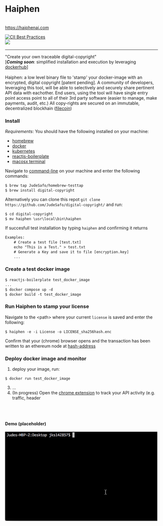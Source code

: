 # Haiphen 
<br>https://haiphenai.com<br> 

[![CII Best Practices](https://bestpractices.coreinfrastructure.org/projects/569/badge)](https://bestpractices.coreinfrastructure.org/projects/569)<br>
<img src="https://github.com/JudeSafo/digital-copyright/blob/master/logo/Snip20210901_8.png" width="400">

----
"Create your own traceable digital-copyright"<br>
\[**_Coming soon_**: simplified installation and execution by leveraging [dockerhub](https://hub.docker.com/r/jks142857/digital-copyright)\]<br><br>
Haiphen: a low level binary file to 'stamp' your docker-image with an encrypted, digital copyright \[patent pending\]. A community of developers, leveraging this tool, will be able to selectively and securely share pertinent API data with eachother. End users, using the tool will have single entry point access point to all of their 3rd party software (easier to manage, make payments, audit, etc.) All copy-rights are secured on an immutable, decentralized blockhain ([filecoin](https://filecoin.io/))   
   

### Install <a name="install"></a>
*_Requirements_*: You should have the following installed on your machine:
- [homebrew](https://brew.sh/) 
- [docker](https://www.docker.com/get-started)
- [kubernetes](https://minikube.sigs.k8s.io/docs/start/)
- [reactjs-boilerplate](https://www.npmjs.com/package/reactjs-boilerplate)
- [macosx terminal](https://github.com/sickcodes/Docker-OSX) <br>

Navigate to [command-line](https://support.apple.com/guide/terminal/open-or-quit-terminal-apd5265185d-f365-44cb-8b09-71a064a42125/mac) on your machine and enter the following commands:<br>
```
$ brew tap JudeSafo/homebrew-testtap
$ brew install digital-copyright
```
Alternatively you can clone this repot `git clone https://github.com/JudeSafo/digital-copyright/` and run: 
```
$ cd digital-copyright
$ mv haiphen \usr\local\bin\haiphen
```
If succesfull test installation by typing `haiphen` and confirming it returns

```
Examples:
    # Create a test file [test.txt]
    echo "This is a Test." > test.txt
    # Generate a Key and save it to file [encryption.key]
    ...
```
### Create a test docker image <a name="create_docker_image"></a>
```
$ reactjs-boilerplate test_docker_image
...
$ docker compose up -d
$ docker build -t test_docker_image

```
### Run Haiphen to stamp your license <a name="stamp_haiphen_license"></a>

Navigate to the \<path\> where your current `license` is saved and enter the following:
```
$ haiphen -e -i License -o LICENSE_sha256hash.enc
```
Confirm that your (chrome) browser opens and the transaction has been written to an ethereum node at [hash-address](/https://ipfs.infura.io/ipfs/) 

### Deploy docker image and monitor <a name="deploy_docker"></a>
1. deploy your image, run:
```
$ docker run test_docker_image
```
3. ...
4. (In progress) Open the [chrome extension](https://chrome.google.com/webstore/detail/haiphen-an-api-marketplac/klolgapgdelcegmhiklbpacjdaiknimb) to track your API activity (e.g. traffic, header

<br><br>
#### Demo (placeholder)
![demo](logo/main.gif)
